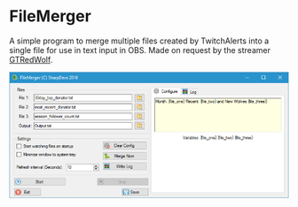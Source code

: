 # FileMerger
A simple program to merge multiple files created by TwitchAlerts into a single file for use in text input in OBS. Made on request by
the streamer [GTRedWolf](https://www.twitch.tv/gtredwolf). 

![alt text](/images/FileMerger.png "FileMerger")
